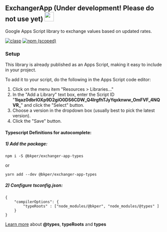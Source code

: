 
<h2 id="exchanger-app">
ExchangerApp (Under development! Please do not use yet)
<a href='https://script.google.com/d/12pPyeoZrmRDHjGnm4brpl-uIr424_bjAtFMjedtr5aJc_Pt7vKg3IGwy/edit?usp=sharing'>
  <img height="30" width="30" src="https://bkper.com/docs/images/google-apps-script.svg"/>
</a>
</h2>

Google Apps Script library to exchange values based on updated rates.

[![clasp](https://img.shields.io/badge/built%20with-clasp-4285f4.svg)](https://github.com/google/clasp)
[![npm (scoped)](https://img.shields.io/npm/v/@bkper/exchanger-app-types?color=%235889e4&label=types)](https://www.npmjs.com/package/@bkper/exchanger-app-types)


<h3 id="bkper-app-setup">Setup</h3>

This library is already published as an Apps Script, making it easy to include in your project. 

To add it to your script, do the following in the Apps Script code editor:

1. Click on the menu item "Resources > Libraries..."
2. In the "Add a Library" text box, enter the Script ID "**1Iqaz0dbrlOXp9D2giO0DS6CDW_Q4IrgfhTJyYqxknww_OmFVF_4NQVR_**" and click the "Select" button.
3. Choose a version in the dropdown box (usually best to pick the latest version).
4. Click the "Save" button.


#### Typescript Definitions for autocomplete:

##### 1) Add the package:

```
npm i -S @bkper/exchanger-app-types
```
or
```
yarn add --dev @bkper/exchanger-app-types
```

##### 2) Configure tsconfig.json:

```
{
    "compilerOptions": {
        "typeRoots" : ["node_modules/@bkper", "node_modules/@types" ]
    }
}
```

[Learn more](https://www.typescriptlang.org/docs/handbook/tsconfig-json.html#types-typeroots-and-types) about **@types**, **typeRoots** and **types**